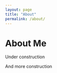 ```yaml
---
layout: page
title: "About"
permalink: /about/
---
```


# About Me
Under construction

And more construction
